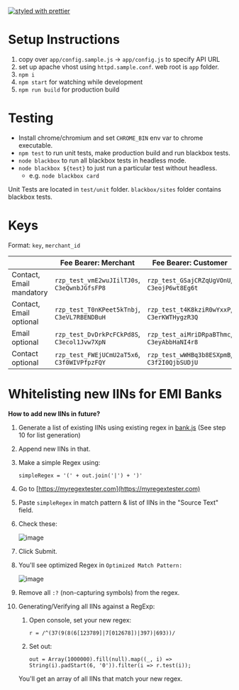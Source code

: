 [![styled with prettier](https://img.shields.io/badge/styled_with-prettier-ff69b4.svg)](https://github.com/prettier/prettier)

# Setup Instructions

1. copy over `app/config.sample.js` -> `app/config.js` to specify API URL
1. set up apache vhost using `httpd.sample.conf`. web root is `app` folder.
1. `npm i`
1. `npm start` for watching while development
1. `npm run build` for production build

# Testing

- Install chrome/chromium and set `CHROME_BIN` env var to chrome executable.
- `npm test` to run unit tests, make production build and run blackbox tests.
- `node blackbox` to run all blackbox tests in headless mode.
- `node blackbox ${test}` to just run a particular test without headless.
  - e.g. `node blackbox card`

Unit Tests are located in `test/unit` folder. `blackbox/sites` folder contains blackbox tests.

# Keys

Format: `key`, `merchant_id`

|                          | Fee Bearer: Merchant                        | Fee Bearer: Customer                        |
| ------------------------ | ------------------------------------------- | ------------------------------------------- |
| Contact, Email mandatory | `rzp_test_vmE2wuJIilTJ0s`, `C3eQwnbJGfsFP8` | `rzp_test_GSajCRZqUgVOnU`, `C3eojP6wt8Eg6t` |
| Contact, Email optional  | `rzp_test_T0nKPeet5kTnbj`, `C3eVL7RBENDBuH` | `rzp_test_t4K8kziR0wYxxP`, `C3erKWTHygzR3Q` |
| Email optional           | `rzp_test_DvDrkPcFCkPd8S`, `C3ecol1Jvw7XpN` | `rzp_test_aiMriDRpaBThmc`, `C3eyAbbHaNI4r8` |
| Contact optional         | `rzp_test_FWEjUCmU2aT5x6`, `C3f0WIVPfpzFQY` | `rzp_test_wWHBq3b8ESXpmB`, `C3f2I0QjbSUDjU` |

# Whitelisting new IINs for EMI Banks

**How to add new IINs in future?**

1. Generate a list of existing IINs using existing regex in [bank.js](https://github.com/razorpay/checkout/blob/master/app/modules/common/bank.js#L37) (See step 10 for list generation)
2. Append new IINs in that.
3. Make a simple Regex using:

   `simpleRegex = '(' + out.join('|') + ')'`

4. Go to [https://myregextester.com](https://myregextester.com)
5. Paste `simpleRegex` in match pattern & list of IINs in the "Source Text" field.
6. Check these:

   ![image](https://user-images.githubusercontent.com/11299391/57135808-56e13f80-6dc8-11e9-87eb-b6778da27c02.png)

7. Click Submit.
8. You'll see optimized Regex in `Optimized Match Pattern:`

   ![image](https://user-images.githubusercontent.com/11299391/57135853-75dfd180-6dc8-11e9-86a9-b54bd8ca8b1b.png)

9. Remove all `:?` (non-capturing symbols) from the regex.
10. Generating/Verifying all IINs against a RegExp:

    1. Open console, set your new regex:

       `r = /^(37(9(8(6[123789]|7[012678])|397)|693))/`

    2. Set out:

       `out = Array(1000000).fill(null).map((_, i) => String(i).padStart(6, '0')).filter(i => r.test(i));`

    You'll get an array of all IINs that match your new regex.
